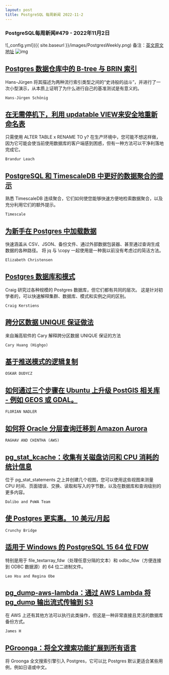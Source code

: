 ```yaml
---
layout: post
title: PostgreSQL 每周新闻 2022-11-2
---
```

### PostgreSQL每周新闻#479 - 2022年11月2日
![_config.yml]({{ site.baseurl }}/images/PostgresWeekly.png)
备注：[英文原文地址](https://postgresweekly.com/issues/479)
![img](https://res.cloudinary.com/cpress/image/upload/c_fill,g_auto,w_350,h_90/e_make_transparent/co_white,e_outline:7/vpntubykyv5ujmbzw501.png)
## [Postgres 数据仓库中的 B-tree 与 BRIN 索引](https://postgresweekly.com/link/130992/web)
Hans-Jürgen 将其描述为两种流行索引类型之间的“史诗般的战斗”，并进行了一次小型演示，从本质上证明了为什么进行自己的基准测试是有意义的。


`Hans-Jürgen Schönig `
## [在无需停机下，利用 updatable VIEW来安全地重新命名表](https://postgresweekly.com/link/130993/web)
只需使用 ALTER TABLE x RENAME TO y? 在生产环境中，您可能不想这样做，因为它可能会使当前使用数据库的客户端感到困惑，但有一种方法可以干净利落地完成它。


`Brandur Leach `
## [PostgreSQL 和 TimescaleDB 中更好的数据聚合的提示](https://postgresweekly.com/link/130994/web)
熟悉 TimescaleDB 连续聚合，它们如何使您能够快速方便地检索数据聚合，以及充分利用它们的额外提示。


`Timescale `
## [为新手在 Postgres 中加载数据](https://postgresweekly.com/link/130995/web)
快速涵盖从 CSV、JSON、备份文件、通过外部数据包装器、甚至通过查询生成数据的各种路径。 将 jq 与 \copy 一起使用是一种我以前没有考虑过的简洁方法。


`Elizabeth Christensen `
## [Postgres 数据库和模式](https://postgresweekly.com/link/131000/web)
Craig 研究过各种规模的 Postgres 数据库，但它们都有共同的层次。 这是针对初学者的，可以快速解释集群、数据库、模式和实例之间的区别。


`Craig Kerstiens `
## [跨分区数据 UNIQUE 保证做法](https://postgresweekly.com/link/131001/web)
来自瀚高软件的 Cary 解释跨分区数据 UNIQUE 保证的方法


`Cary Huang (Highgo) `
## [基于推送模式的逻辑复制](https://postgresweekly.com/link/131002/web)

`OSKAR DUDYCZ`

## [如何通过三个步骤在 Ubuntu 上升级 PostGIS 相关库 - 例如 GEOS 或 GDAL。](https://postgresweekly.com/link/131003/web)

`FLORIAN NADLER`
## [如何将 Oracle 分层查询迁移到 Amazon Aurora](https://postgresweekly.com/link/131005/web)

`RAGHAV AND CHINTHA (AWS)`
## [pg_stat_kcache：收集有关磁盘访问和 CPU 消耗的统计信息](https://postgresweekly.com/link/131006/web)
位于 pg_stat_statements 之上并创建几个视图，您可以使用这些视图来测量 CPU 时间、页面错误、交换、读取和写入的字节数，以及在数据库和查询级别的更多内容。


`Dalibo and PoWA Team `
## [使 Postgres 更实惠。 10 美元/月起](https://postgresweekly.com/link/131007/web)


`Crunchy Bridge `
## [适用于 Windows 的 PostgreSQL 15 64 位 FDW](https://postgresweekly.com/link/131008/web)
特别是用于 file_textarray_fdw（处理任意分隔的文本）和 odbc_fdw（方便连接到 ODBC 数据源）的 64 位二进制文件。


`Leo Hsu and Regina Obe `
## [pg_dump-aws-lambda：通过 AWS Lambda 将 pg_dump 输出流式传输到 S3](https://postgresweekly.com/link/131009/web)
在 AWS 上还有其他方法可以执行此类操作，但这是一种非常直接且灵活的数据库备份方式。


`James H `
## [PGroonga：将全文搜索功能扩展到所有语言](https://postgresweekly.com/link/131010/web)
将 Groonga 全文搜索引擎引入 Postgres，它可以比 Postgres 默认更适合某些用例，例如日语或中文。



